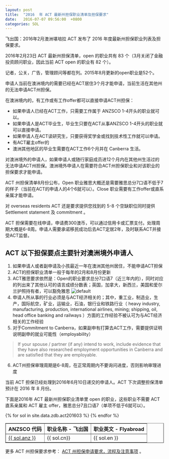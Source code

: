 ```yaml
---
layout: post
title:  "2016  年 ACT 最新州担保职业清单及担保要求"
date:   2016-07-07 09:56:00  +0800
categories: SOL
---
```


飞出国：2016年2月澳洲堪培拉 ACT 发布了 2016 年度最新州担保职业列表及担保要求。

2016年2月23日 ACT 最新州担保清单，open 的职业共有 83 个（3月关闭了金融投资顾问职业，因此当前 ACT open 的职业有 82 个）。

记者，公关，广告，管理顾问等都在列。2015年8月更新的open职业是52个。

申请人当前在澳洲境内的需要已经在ACT居住3个月才能申请，当前生活在其他州的无法申请ACT州担保。

在澳洲境内的，有工作或有工作offer都可以直接申请ACT州担保：

- 如果申请人已经在ACT工作，只需要工作属于 ANZSCO 1-4开头的职业就可以。
- 如果申请人是ACT毕业生，毕业生只要在ACT从事ANZSCO 1-4开头的职业就可以直接申请。
- 如果申请人在ACT读研究生，只要获得奖学金或找到技术性工作就可以申请。
- 有ACT雇主offer的
- 澳洲其他地区的毕业生需要在ACT工作6个月并在 Canberra 生活。

对澳洲境外的申请人，如果申请人或随行家庭成员进12个月内在其他州生活过的无法申请ACT州担保。澳洲境外申请人在需要符合ACT州担保职业和对该职业的担保要求才能申请。

ACT 州担保清单8月份公布，Open 职业雅思大概还是需要雅思总分7口语不低于7的样子（当前在ACT的申请人的4个6就可以）。Close 职业需要有工作offer或直系亲属才能申请。

对 overseas residents ACT 还是要求提供您找到的 5-8 个空缺职位同时提供 Settlement statement 及 commitment 。

ACT 担保需要在线申请，申请费300澳币，可以通过信用卡或汇票支付。处理周期大概是6-8周。申请人需要承诺移民成功后去ACT定居2年，及时联系ACT并接受ACT监督。

## ACT 以下担保要点主要针对澳洲境外申请人

1. 如果申请人或者副申请及小孩最近一年在澳洲其他州居住，不能申请ACT担保
2. ACT的担保职业清单一般于每年的2月和8月份更新
3. ACT雅思要求依然是：Open的职业要求总分7口语7（近三年内的），同时对应的列出来了其他认可的语言成绩分数表；英国，加拿大，新西兰，美国和爱尔兰护照持有者，可以豁免雅思
![default](//disfly.s3-us-west-1.amazonaws.com/original/2X/6/615d5d340a704b1bd6f483e0a14fc80880596faf.JPG)
4. 申请人所从事的行业必须是与ACT经济相关的；其中，重工业，制造业，生产，国际航空，矿业，运输业，石油，银行业和铁路行业（ heavy industry, manufacturing, production, international airlines,
mining; shipping, oil, head office banking and railways ）方面的工作经验不被认可为与ACT经济相关的工作经验
5. 对于Commitment to Canberra，如果副申有打算去ACT工作，需要提供证明说明副申的就业可能性（employability） 
> If your spouse / partner (if any) intend to work, include evidence that they
> have also researched employment opportunities in Canberra and are
> satisfied that they are employable. 

6. ACT州担保审理周期是6-8周，在正常周期内不要询问进度，否则影响审理进度

当前 ACT 担保已经处理到2016年6月10日递交的申请人。ACT 下次调整担保清单预计在 2016 年 8 月份。

下面是2016年 ACT 最新州担保职业清单里 open 的职业，这些职业不需要 ACT 直系亲属和 ACT 雇主 offer，雅思总分7且口语7（单项不低于6就可以）。

<table border = "1" cellpadding="1" cellspacing="0">
  <tr>
    <th>ANZSCO 代码</th>
    <th>职业名称 - 飞出国</th>
    <th>职业英文 - Flyabroad</th>
  </tr>
{% for sol in site.data.zdb.act201603 %}
<tr>
<td> <a href="http://anzsco.cgvisa.com/{{ sol.anz }}" target="_blank">{{ sol.anz }}</a> </td>
<td> {{ sol.cn}} </td>
<td> {{ sol.en }} </td>
</tr>
{% endfor %}
</table>

更多 ACT 州担保要求参考： [ACT 州担保申请要求，流程及注意事项](http://bbs.fcgvisa.com/t/act-2015-7-2015-2016-318/4635) 。